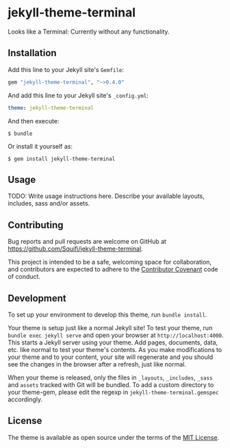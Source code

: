 # jekyll-theme-terminal

Looks like a Terminal: Currently without any functionality.

## Installation

Add this line to your Jekyll site's `Gemfile`:

```ruby
gem "jekyll-theme-terminal", "~>0.4.0"
```

And add this line to your Jekyll site's `_config.yml`:

```yaml
theme: jekyll-theme-terminal
```

And then execute:

    $ bundle

Or install it yourself as:

    $ gem install jekyll-theme-terminal

## Usage

TODO: Write usage instructions here. Describe your available layouts, includes, sass and/or assets.

## Contributing

Bug reports and pull requests are welcome on GitHub at https://github.com/Squifi/jekyll-theme-terminal. 

This project is intended to be a safe, welcoming space for collaboration, and contributors are expected to adhere to the [Contributor Covenant](http://contributor-covenant.org) code of conduct.

## Development

To set up your environment to develop this theme, run `bundle install`.

Your theme is setup just like a normal Jekyll site! To test your theme, run `bundle exec jekyll serve` and open your browser at `http://localhost:4000`. This starts a Jekyll server using your theme. Add pages, documents, data, etc. like normal to test your theme's contents. As you make modifications to your theme and to your content, your site will regenerate and you should see the changes in the browser after a refresh, just like normal.

When your theme is released, only the files in `_layouts`, `_includes`, `_sass` and `assets` tracked with Git will be bundled.
To add a custom directory to your theme-gem, please edit the regexp in `jekyll-theme-terminal.gemspec` accordingly.

## License

The theme is available as open source under the terms of the [MIT License](https://opensource.org/licenses/MIT).

